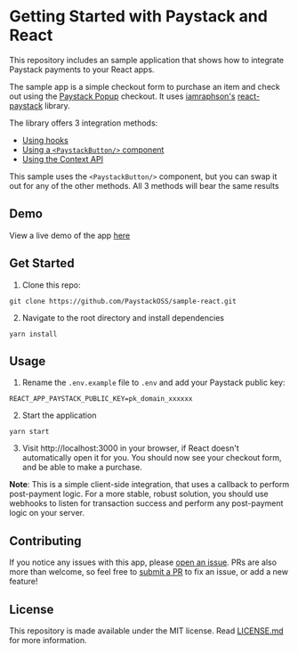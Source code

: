 # Getting Started with Paystack and React

This repository includes an sample application that shows how to integrate Paystack payments to your React apps.

The sample app is a simple checkout form to purchase an item and check out using the [Paystack Popup](https://paystack.com/docs/payments/accept-payments/#popup) checkout. It uses [iamraphson's](https://github.com/iamraphson) [react-paystack](https://github.com/iamraphson/react-paystack) library.

The library offers 3 integration methods:
- [Using hooks](https://github.com/iamraphson/react-paystack#1-using-the-paystack-hook)
- [Using a `<PaystackButton/>` component](https://github.com/iamraphson/react-paystack#2-using-the-paystack-button)
- [Using the Context API](https://github.com/iamraphson/react-paystack#3-using-the-paystack-consumer)

This sample uses the `<PaystackButton/>` component, but you can swap it out for any of the other methods. All 3 methods will bear the same results


## Demo

View a live demo of the app [here](https://react-paystack-guide.netlify.app/)

## Get Started

1. Clone this repo:
```
git clone https://github.com/PaystackOSS/sample-react.git
```

2. Navigate to the root directory and install dependencies
```
yarn install
```

## Usage

1. Rename the `.env.example` file to `.env` and add your Paystack public key:

```
REACT_APP_PAYSTACK_PUBLIC_KEY=pk_domain_xxxxxx
```

2. Start the application

```
yarn start
```

3. Visit http://localhost:3000 in your browser, if React doesn't automatically open it for you. You should now see your checkout form, and be able to make a purchase.

**Note**: This is a simple client-side integration, that uses a callback to perform post-payment logic. For a more stable, robust solution, you should use webhooks to listen for transaction success and perform any post-payment logic on your server.


## Contributing
If you notice any issues with this app, please [open an issue](https://github.com/PaystackOSS/sample-react/issues/new). PRs are also more than welcome, so feel free to [submit a PR](https://github.com/PaystackOSS/sample-react/compare) to fix an issue, or add a new feature!

## License

This repository is made available under the MIT license. Read [LICENSE.md](https://github.com/PaystackOSS/sample-react/blob/master/LICENSE.md) for more information.

